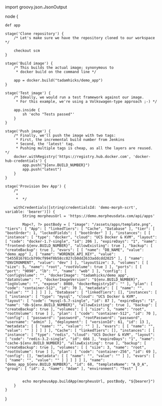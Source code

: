 import groovy.json.JsonOutput 

node {

    def app

    stage('Clone repository') {
        /* Let's make sure we have the repository cloned to our workspace */

        checkout scm
    }

    stage('Build image') {
        /* This builds the actual image; synonymous to
         * docker build on the command line */

        app = docker.build("tadamhicks/demo_app")
    }

    stage('Test image') {
        /* Ideally, we would run a test framework against our image.
         * For this example, we're using a Volkswagen-type approach ;-) */

        app.inside {
            sh 'echo "Tests passed"'
        }
    }

    stage('Push image') {
        /* Finally, we'll push the image with two tags:
         * First, the incremental build number from Jenkins
         * Second, the 'latest' tag.
         * Pushing multiple tags is cheap, as all the layers are reused. */
        docker.withRegistry('https://registry.hub.docker.com', 'docker-hub-credentials') {
            app.push("${env.BUILD_NUMBER}")
            app.push("latest")
        }
    }

    stage('Provision Dev App') {
        /*
         *
         *  */

        withCredentials([string(credentialsId: 'demo-morph-scrt', variable: 'bearer')]) {
            String morpheusUrl = 'https://demo.morpheusdata.com/api/apps'

            Map<?, ?> postBody = [ "image": "/assets/apps/template.png", "tiers": [ "App": [ "linkedTiers": [ "Cache", "Database" ], "tier": [ "bootOrder": 1, "lockedFields": [ "bootOrder" ] ], "instances": [ [ "instance": [ "type": "docker", "cloud": "UCS Docker & KVM", "layout": [ "code": "docker-1.7-single", "id": 206 ], "expireDays": "1", "name": "frontend-${env.BUILD_NUMBER}", "allowExisting": true ], "backup": [ "createBackup": true ], "evars": [ [ "name": "DB_NAME", "value": "demo_app" ], [ "name": "WORDNIK_API_KEY", "value": "5455816781cb799cf994f0b58cc027cb0dd2633addcdd2025" ], [ "name": "ENVIRONMENT", "value": "dev" ] ], "layoutSize": 3, "volumes": [ [ "size": 5, "name": "root", "rootVolume": true ] ], "ports": [ [ "port": "9090", "lb": "", "name": "web" ] ], "config": [ "configVolume": "", "dockerImage": "tadamhicks/demo_app", "dataVolume": "", "dockerImageVersion": "${env.BUILD_NUMBER}", "logVolume": "", "expose": 8080, "dockerRegistryId": "" ], "plan": [ "code": "container-512", "id": 70 ], "metadata": [ [ "name": "", "value": "" ] ] ] ] ], "Database": [ "linkedTiers": [], "instances": [ [ "instance": [ "type": "mysql", "cloud": "UCS Docker & KVM", "layout": [ "code": "mysql-5.7-single", "id": 87 ], "expireDays": "1", "name": "db-${env.BUILD_NUMBER}", "allowExisting": true ], "backup": [ "createBackup": true ], "volumes": [ [ "size": 5, "name": "root", "rootVolume": true ] ], "plan": [ "code": "container-512", "id": 70 ], "config": [ "password": "password", "rootPassword": "password", "username": "admin" ], "deployment": [ "versionId": 61, "id": 13 ], "metadata": [ [ "name": "", "value": "" ] ], "evars": [ [ "name": "", "value": "" ] ] ] ] ], "Cache": [ "linkedTiers": [], "instances": [ [ "instance": [ "type": "redis", "cloud": "UCS Docker & KVM", "layout": [ "code": "redis-3.2-single", "id": 666 ], "expireDays": "1", "name": "cache-${env.BUILD_NUMBER}", "allowExisting": true ], "backup": [ "createBackup": true ], "volumes": [ [ "size": 3, "name": "root", "rootVolume": true ] ], "plan": [ "code": "container-256", "id": 69 ], "config": [], "metadata": [ [ "name": "", "value": "" ] ], "evars": [ [ "name": "", "value": "" ] ] ] ] ] ], "name": "demo_app_${env.BUILD_NUMBER}", "id": 68, "templateName": "A_D_A", "group": [ "id": 2, "name": "Adam" ], "environment": "Test" ]


            echo morpheusApp.buildApp(morpheusUrl, postBody, "${bearer}")
        }
    }


}
